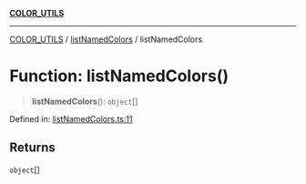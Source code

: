 [**COLOR_UTILS**](../../README.md)

***

[COLOR_UTILS](../../README.md) / [listNamedColors](../README.md) / listNamedColors

# Function: listNamedColors()

> **listNamedColors**(): `object`[]

Defined in: [listNamedColors.ts:11](https://github.com/dailker/everyutil/blob/26e2bb73429918cf0d08899e9efd90b82a42c92e/src/color/listNamedColors.ts#L11)

## Returns

`object`[]

